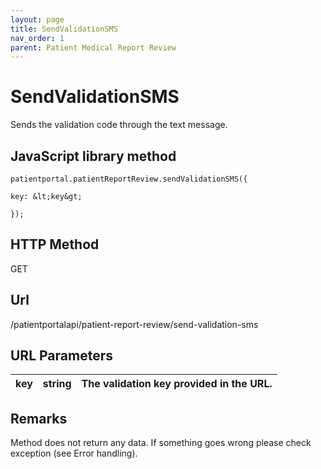 ```yaml
---
layout: page
title: SendValidationSMS
nav_order: 1
parent: Patient Medical Report Review
---
```


# SendValidationSMS

Sends the validation code through the text message.

## JavaScript library method

```
patientportal.patientReportReview.sendValidationSMS({

key: &lt;key&gt;

});
```

## HTTP Method

GET

## ****Url****

/patientportalapi/patient-report-review/send-validation-sms

## URL Parameters

| key | string | The validation key provided in the URL. |
| --- | --- | --- |

## Remarks

Method does not return any data. If something goes wrong please check exception (see Error handling).
